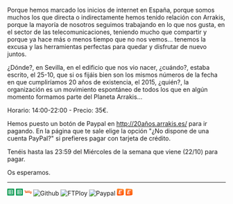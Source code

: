 ﻿Porque hemos marcado los inicios de internet en España, porque somos muchos los que directa o indirectamente hemos tenido relación con Arrakis, porque la mayoría de nosotros seguimos trabajando en lo que nos gusta, en el sector de las telecomunicaciones, teniendo mucho que compartir y porque ya hace más o menos tiempo que no nos vemos… tenemos la excusa y las herramientas perfectas para quedar y disfrutar de nuevo juntos.

¿Dónde?, en Sevilla, en el edificio que nos vio nacer, ¿cuándo?, estaba escrito, el 25-10, que si os fijáis bien son los mismos números de la fecha en que cumpliríamos 20 años de existencia, el 2015, ¿quién?, la organización es un movimiento espontáneo de todos los que en algún momento formamos parte del Planeta Arrakis… 

Horario: 14:00-22:00 - Precio: 35€.

Hemos puesto un botón de Paypal en http://20años.arrakis.es/ para ir pagando. En la página que te sale elige la opción "¿No dispone de una cuenta PayPal?" si prefieres pagar con tarjeta de crédito.

Tenéis hasta las 23:59 del Miércoles de la semana que viene (22/10) para pagar.

Os esperamos.

---

![Google Spreadsheets](/tech/google-spreadsheet.png?raw=true "Google Spreadsheets")
![Facebook](/tech/google-spreadsheet.png?raw=true "Facebook")
![Bit.ly](/tech/bitly.png?raw=true "Bit.ly")
![Github](/tech/github.ico?raw=true "Github")
![FTPloy](/tech/ftploy.ico?raw=true "FTPloy")
![Paypal](/tech/paypal.ico?raw=true "Paypal")
![Eventbrite](/tech/eventbrite.ico?raw=true "Eventbrite")
![Google Views](/tech/eventbrite.ico?raw=true "Google Views")

